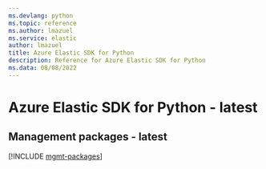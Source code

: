 ```yaml
---
ms.devlang: python
ms.topic: reference
ms.author: lmazuel
ms.service: elastic
author: lmazuel
title: Azure Elastic SDK for Python
description: Reference for Azure Elastic SDK for Python
ms.data: 08/08/2022
---
```

# Azure Elastic SDK for Python - latest

## Management packages - latest
[!INCLUDE [mgmt-packages](elastic-mgmt-index.md)]